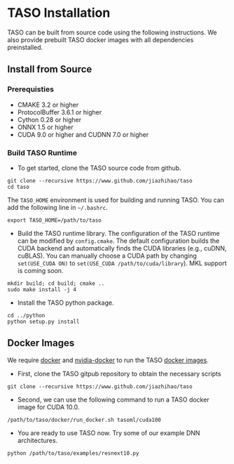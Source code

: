 # TASO Installation

TASO can be built from source code using the following instructions.
We also provide prebuilt TASO docker images with all dependencies preinstalled.

## Install from Source

### Prerequisties

* CMAKE 3.2 or higher
* ProtocolBuffer 3.6.1 or higher
* Cython 0.28 or higher
* ONNX 1.5 or higher
* CUDA 9.0 or higher and CUDNN 7.0 or higher

### Build TASO Runtime

* To get started, clone the TASO source code from github.
```
git clone --recursive https://www.github.com/jiazhihao/taso
cd taso
```
The `TASO_HOME` environment is used for building and running TASO. You can add the following line in `~/.bashrc`.
```
export TASO_HOME=/path/to/taso
```

* Build the TASO runtime library. The configuration of the TASO runtime can be modified by `config.cmake`. The default configuration builds the CUDA backend and automatically finds the CUDA libraries (e.g., cuDNN, cuBLAS). You can manually choose a CUDA path by changing `set(USE_CUDA ON)` to `set(USE_CUDA /path/to/cuda/library`). MKL support is coming soon.
```
mkdir build; cd build; cmake ..
sudo make install -j 4
```

* Install the TASO python package.
```
cd ../python
python setup.py install
```

## Docker Images

We require [docker](https://docs.docker.com/engine/installation/) and [nvidia-docker](https://github.com/NVIDIA/nvidia-docker/) to run the TASO [docker images](https://hub.docker.com/u/tasoml).

* First, clone the TASO gitpub repository to obtain the necessary scripts
```
git clone --recursive https://www.github.com/jiazhihao/taso
```

* Second, we can use the following command to run a TASO docker image for CUDA 10.0.
```
/path/to/taso/docker/run_docker.sh tasoml/cuda100
```

* You are ready to use TASO now. Try some of our example DNN architectures.
```
python /path/to/taso/examples/resnext10.py
```
